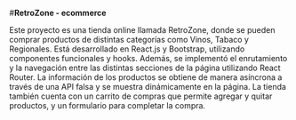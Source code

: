 #**RetroZone - ecommerce**

Este proyecto es una tienda online llamada RetroZone, donde se pueden comprar productos de distintas categorías como Vinos, Tabaco y Regionales. Está desarrollado en React.js y Bootstrap, utilizando componentes funcionales y hooks. Además, se implementó el enrutamiento y la navegación entre las distintas secciones de la página utilizando React Router. La información de los productos se obtiene de manera asíncrona a través de una API falsa y se muestra dinámicamente en la página. La tienda también cuenta con un carrito de compras que permite agregar y quitar productos, y un formulario para completar la compra.